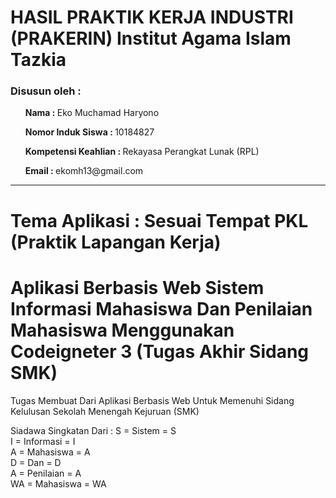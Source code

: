 # HASIL PRAKTIK KERJA INDUSTRI (PRAKERIN) Institut Agama Islam Tazkia

<h3>Disusun oleh : </h3>
<ul><b>Nama : </b>Eko Muchamad Haryono</ul>
<ul><b>Nomor Induk Siswa : </b>10184827</ul>

<ol><b>Kompetensi Keahlian : </b> Rekayasa Perangkat Lunak (RPL)</ol>
<ol><b>Email : </b>ekomh13@gmail.com</ol>
<hr>

# Tema Aplikasi : Sesuai Tempat PKL (Praktik Lapangan Kerja)

# Aplikasi Berbasis Web Sistem Informasi Mahasiswa Dan Penilaian Mahasiswa Menggunakan Codeigneter 3 (Tugas Akhir Sidang SMK)

Tugas Membuat Dari Aplikasi Berbasis Web Untuk Memenuhi Sidang Kelulusan Sekolah Menengah Kejuruan (SMK)

Siadawa Singkatan Dari :
S = Sistem = S<br>
I = Informasi = I<br>
A = Mahasiswa = A<br>
D = Dan = D<br>
A = Penilaian = A<br>
WA = Mahasiswa = WA<br>
